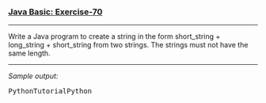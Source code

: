 ### [Java Basic: Exercise-70](https://www.w3resource.com/java-exercises/basic/java-basic-exercise-70.php)

***
<p>Write a Java program to create a string in the form short_string + long_string + short_string from two strings. The strings must not have the same length.</p>

***
_Sample output:_
<pre class="output">PythonTutorialPython
</pre>